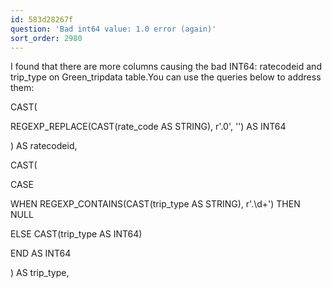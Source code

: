 ```yaml
---
id: 583d28267f
question: 'Bad int64 value: 1.0 error (again)'
sort_order: 2980
---
```


I found that there are more columns causing the bad INT64: ratecodeid and trip_type on Green_tripdata table.You can use the queries below to address them:

CAST(

REGEXP_REPLACE(CAST(rate_code AS STRING), r'\.0', '') AS INT64

) AS ratecodeid,

CAST(

CASE

WHEN REGEXP_CONTAINS(CAST(trip_type AS STRING), r'\.\d+') THEN NULL

ELSE CAST(trip_type AS INT64)

END AS INT64

) AS trip_type,

